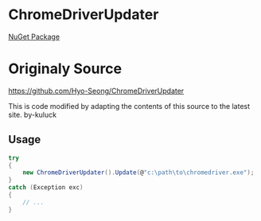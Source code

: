 # ChromeDriverUpdater

[NuGet Package](https://www.nuget.org/packages/ChromeDriverUpdate_net/)

# Originaly Source

https://github.com/Hyo-Seong/ChromeDriverUpdater

This is code modified by adapting the contents of this source to the latest site. by-kuluck

## Usage

```csharp
try
{
    new ChromeDriverUpdater().Update(@"c:\path\to\chromedriver.exe");
}
catch (Exception exc)
{
    // ...
}
